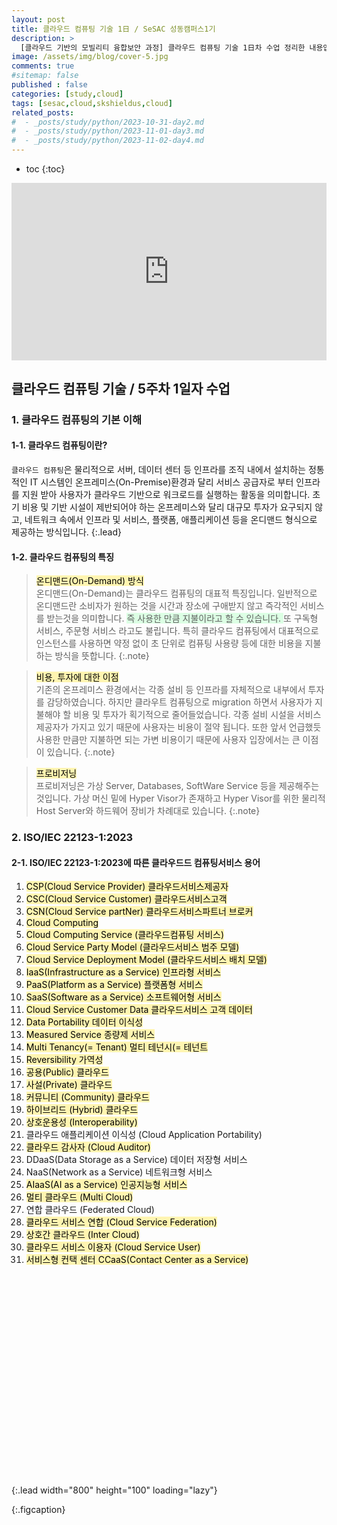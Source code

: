 ```yaml
---
layout: post
title: 클라우드 컴퓨팅 기술 1日 / SeSAC 성동캠퍼스1기
description: >
  [클라우드 기반의 모빌리티 융합보안 과정] 클라우드 컴퓨팅 기술 1日차 수업 정리한 내용입니다.
image: /assets/img/blog/cover-5.jpg
comments: true
#sitemap: false
published : false
categories: [study,cloud]
tags: [sesac,cloud,skshieldus,cloud]
related_posts:
#  - _posts/study/python/2023-10-31-day2.md
#  - _posts/study/python/2023-11-01-day3.md
#  - _posts/study/python/2023-11-02-day4.md
---
```

* toc
{:toc}

<style>.embed-container { position: relative; padding-bottom: 56.25%; height: 0; overflow: hidden; max-width: 100%; } .embed-container iframe, .embed-container object, .embed-container embed { position: absolute; top: 0; left: 0; width: 100%; height: 100%; }</style><div class='embed-container'><iframe src='https://www.youtube.com/embed/' frameborder='0' allowfullscreen></iframe></div>

## 클라우드 컴퓨팅 기술 / 5주차 1일자 수업

### 1. 클라우드 컴퓨팅의 기본 이해

#### 1-1. 클라우드 컴퓨팅이란?
<!-- 1p~20p -->
`클라우드 컴퓨팅`은 물리적으로 서버, 데이터 센터 등 인프라를 조직 내에서 설치하는 정통적인 IT 시스템인 온프레미스(On-Premise)환경과 달리 서비스 공급자로 부터 인프라를 지원 받아 사용자가 클라우드 기반으로 워크로드를 실행하는 활동을 의미합니다. 초기 비용 및 기반 시설이 제반되어야 하는 온프레미스와 달리 대규모 투자가 요구되지 않고, 네트워크 속에서 인프라 및 서비스, 플랫폼, 애플리케이션 등을 온디맨드 형식으로 제공하는 방식입니다.
{:.lead}

#### 1-2. 클라우드 컴퓨팅의 특징

> <mark style='background-color: #fff5b1'> 온디맨드(On-Demand) 방식 </mark><br>
온디맨드(On-Demand)는 클라우드 컴퓨팅의 대표적 특징입니다. 일반적으로 온디맨드란 소비자가 원하는 것을 시간과 장소에 구애받지 않고 즉각적인 서비스를 받는것을 의미합니다. <span style='background-color: #dcffe4'> 즉 사용한 만큼 지불이라고 할 수 있습니다. </span> 또 구독형 서비스, 주문형 서비스 라고도 불립니다. 특히 클라우드 컴퓨팅에서 대표적으로 인스턴스를 사용하면 약정 없이 초 단위로 컴퓨팅 사용량 등에 대한 비용을 지불하는 방식을 뜻합니다.
{:.note}

> <mark style='background-color: #fff5b1'> 비용, 투자에 대한 이점 </mark><br>
기존의 온프레미스 환경에서는 각종 설비 등 인프라를 자체적으로 내부에서 투자를 감당하였습니다. 하지만 클라우트 컴퓨팅으로 migration 하면서 사용자가 지불해야 할 비용 및 투자가 획기적으로 줄어들었습니다. 각종 설비 시설을 서비스 제공자가 가지고 있기 때문에 사용자는 비용이 절약 됩니다. 또한 앞서 언급했듯 사용한 만큼만 지불하면 되는 가변 비용이기 때문에 사용자 입장에서는 큰 이점이 있습니다.
{:.note}

> <mark style='background-color: #fff5b1'> 프로비저닝 </mark><br>
프로비저닝은 가상 Server, Databases, SoftWare Service 등을 제공해주는 것입니다. 가상 머신 밑에 Hyper Visor가 존재하고 Hyper Visor를 위한 물리적 Host Server와 하드웨어 장비가 차례대로 있습니다.
{:.note}

### 2. ISO/IEC 22123-1:2023

#### 2-1. ISO/IEC 22123-1:2023에 따른 클라우드드 컴퓨팅서비스 용어

1. <mark style='background-color: #fff5b1'> CSP(Cloud Service Provider) 클라우드서비스제공자 </mark><br>
2. <mark style='background-color: #fff5b1'> CSC(Cloud Service Customer) 클라우드서비스고객 </mark><br>
3. <mark style='background-color: #fff5b1'> CSN(Cloud Service partNer) 클라우드서비스파트너 브로커 </mark><br>
4. <mark style='background-color: #fff5b1'> Cloud Computing </mark><br>
5. <mark style='background-color: #fff5b1'> Cloud Computing Service (클라우드컴퓨팅 서비스) </mark><br>
6. <mark style='background-color: #fff5b1'> Cloud Service Party Model (클라우드서비스 범주 모델) </mark><br>
7. <mark style='background-color: #fff5b1'> Cloud Service Deployment Model (클라우드서비스 배치 모델) </mark><br>
8. <mark style='background-color: #fff5b1'> IaaS(Infrastructure as a Service) 인프라형 서비스 </mark><br>
9. <mark style='background-color: #fff5b1'> PaaS(Platform as a Service) 플랫폼형 서비스 </mark><br>
10. <mark style='background-color: #fff5b1'> SaaS(Software as a Service) 소프트웨어형 서비스 </mark><br>
11. <mark style='background-color: #fff5b1'> Cloud Service Customer Data 클라우드서비스 고객 데이터 </mark><br>
12. <mark style='background-color: #fff5b1'> Data Portability 데이터 이식성 </mark><br>
13. <mark style='background-color: #fff5b1'> Measured Service 종량제 서비스 </mark><br>
14. <mark style='background-color: #fff5b1'> Multi Tenancy(= Tenant) 멀티 테넌시(= 테넌트 </mark><br>
15. <mark style='background-color: #fff5b1'> Reversibility 가역성 </mark><br>
16. <mark style='background-color: #fff5b1'> 공용(Public) 클라우드 </mark><br>
17. <mark style='background-color: #fff5b1'> 사설(Private) 클라우드 </mark><br>
18. <mark style='background-color: #fff5b1'> 커뮤니티 (Community) 클라우드 </mark><br>
19. <mark style='background-color: #fff5b1'> 하이브리드 (Hybrid) 클라우드 </mark><br>
20. <mark style='background-color: #fff5b1'> 상호운용성 (Interoperability) </mark><br>
21. 클라우드 애플리케이션 이식성 (Cloud Application Portability)<br>
22. <mark style='background-color: #fff5b1'> 클라우드 감사자 (Cloud Auditor) </mark><br>
23. DDaaS(Data Storage as a Service) 데이터 저장형 서비스<br>
24. NaaS(Network as a Service) 네트워크형 서비스<br>
25. <mark style='background-color: #fff5b1'> AIaaS(AI as a Service) 인공지능형 서비스 </mark><br>
26. <mark style='background-color: #fff5b1'> 멀티 클라우드 (Multi Cloud) </mark><br>
27. 연합 클라우드 (Federated Cloud)<br>
28. <mark style='background-color: #fff5b1'> 클라우드 서비스 연합 (Cloud Service Federation) </mark><br>
29. <mark style='background-color: #fff5b1'> 상호간 클라우드 (Inter Cloud) </mark><br>
30. <mark style='background-color: #fff5b1'> 클라우드 서비스 이용자 (Cloud Service User) </mark><br>
31. <mark style='background-color: #fff5b1'> 서비스형 컨택 센터 CCaaS(Contact Center as a Service) </mark><br>







<mark style='background-color: #fff5b1'>  </mark><br>
<mark style='background-color: #fff5b1'>  </mark><br>
<mark style='background-color: #fff5b1'>  </mark><br>
<mark style='background-color: #fff5b1'>  </mark><br>
<mark style='background-color: #fff5b1'>  </mark><br>
<mark style='background-color: #fff5b1'>  </mark><br>
<mark style='background-color: #fff5b1'>  </mark><br>
<mark style='background-color: #fff5b1'>  </mark><br>
<mark style='background-color: #fff5b1'>  </mark><br>
<mark style='background-color: #fff5b1'>  </mark><br>
<mark style='background-color: #fff5b1'>  </mark><br>
<mark style='background-color: #fff5b1'>  </mark><br>
<mark style='background-color: #fff5b1'>  </mark><br>
<mark style='background-color: #fff5b1'>  </mark><br>
<mark style='background-color: #fff5b1'>  </mark><br>
<mark style='background-color: #fff5b1'>  </mark><br>
<mark style='background-color: #fff5b1'>  </mark><br>
<mark style='background-color: #fff5b1'>  </mark><br>
<mark style='background-color: #fff5b1'>  </mark><br>





![](){:.lead width="800" height="100" loading="lazy"}

{:.figcaption}